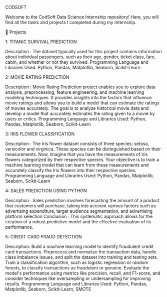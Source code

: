 CODSOFT

Welcome to the CodSoft Data Science Internship repository! Here, you will find all the tasks and projects I completed during my internship.

📁 Projects

1: TITANIC SURVIVAL PREDICTION

Description :  The dataset typically used for this project contains information about individual passengers, such as their age, gender, ticket class, fare, cabin, and whether or not they survived.
Programming Language and Libraries Used: Python, Pandas, Matplotlib, Seaborn, Scikit-Learn

2:  MOVIE RATING PREDICTION

Description :  Movie Rating Prediction project enables you to explore data analysis, preprocessing, feature engineering, and machine learning modeling techniques. It provides insights into the factors that influence movie ratings and allows you to build a model that can estimate the ratings of movies accurately. The goal is to analyze historical movie data and develop a model that accurately estimates the rating given to a movie by users or critics.
Programming Language and Libraries Used: Python, Pandas, Matplotlib, Seaborn, Scikit-Learn

3:  IRIS FLOWER CLASSIFICATION

Description : The Iris flower dataset consists of three species: setosa, versicolor and virginica. These species can be distinguished based on their measurements. Now, imagine that you have the measurements of Iris flowers categorized by their respective species. Your objective is to train a machine learning model that can learn from these measurements and accurately classify the Iris flowers into their respective species.
Programming Language and Libraries Used: Python, Pandas, Matplotlib, Seaborn, Scikit-Learn

4:  SALES PREDICTION USING PYTHON

Description : Sales prediction involves forecasting the amount of a product that customers will purchase, taking into account various factors such as advertising expenditure, target audience segmentation, and advertising platform selection
Conclusion : This systematic approach allows for the creation of a robust predictive model and the effective evaluation of its performance.

5: CREDIT CARD FRAUD DETECTION

Description:  Build a machine learning model to identify fraudulent credit card transactions. Preprocess and normalize the transaction data, handle class imbalance issues, and split the dataset into training and testing sets. Train a classification algorithm, such as logistic regression or random forests, to classify transactions as fraudulent or genuine. Evaluate the model's performance using metrics like precision, recall, and F1-score, and consider techniques like oversampling or undersampling for improving results.
Programming Language and Libraries Used: Python, Pandas, Matplotlib, Seaborn, Scikit-Learn, SMOTE
